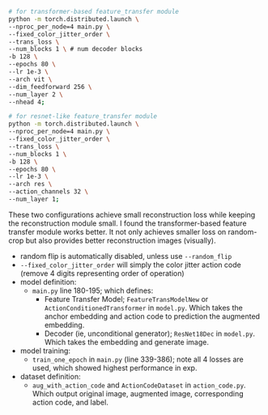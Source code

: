 ```bash 
# for transformer-based feature_transfer module
python -m torch.distributed.launch \
--nproc_per_node=4 main.py \
--fixed_color_jitter_order \
--trans_loss \
--num_blocks 1 \ # num decoder blocks 
-b 128 \
--epochs 80 \
--lr 1e-3 \
--arch vit \
--dim_feedforward 256 \
--num_layer 2 \
--nhead 4; 
```

```bash
# for resnet-like feature_transfer module
python -m torch.distributed.launch \
--nproc_per_node=4 main.py \
--fixed_color_jitter_order \
--trans_loss \
--num_blocks 1 \
-b 128 \
--epochs 80 \
--lr 1e-3 \
--arch res \
--action_channels 32 \
--num_layer 1; 
```

These two configurations achieve small reconstruction loss while keeping the reconstruction module small. 
I found the transformer-based feature transfer module works better. 
It not only achieves smaller loss on random-crop but also provides better reconstruction images (visually).

- random flip is automatically disabled, unless use `--random_flip`
- `--fixed_color_jitter_order` will simply the color jitter action code (remove 4 digits representing order of operation)
- model definition: 
  - `main.py` line 180-195; which defines: 
    - Feature Transfer Model; `FeatureTransModelNew` or `ActionConditionedTransformer` in `model.py`. Which takes the anchor embedding and action code to prediction the augmented embedding.
    - Decoder (ie, unconditional generator); `ResNet18Dec` in `model.py`. Which takes the embedding and generate image.
- model training:
  - `train_one_epoch` in `main.py` (line 339-386); note all 4 losses are used, which showed highest performance in exp. 
- dataset definition:
  - `aug_with_action_code` and `ActionCodeDataset` in `action_code.py`. Which output original image, augmented image, corresponding action code, and label.